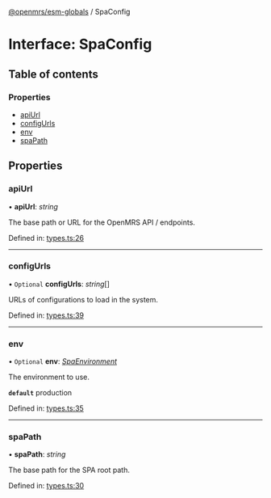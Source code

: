 [@openmrs/esm-globals](../API.md) / SpaConfig

# Interface: SpaConfig

## Table of contents

### Properties

- [apiUrl](spaconfig.md#apiurl)
- [configUrls](spaconfig.md#configurls)
- [env](spaconfig.md#env)
- [spaPath](spaconfig.md#spapath)

## Properties

### apiUrl

• **apiUrl**: *string*

The base path or URL for the OpenMRS API / endpoints.

Defined in: [types.ts:26](https://github.com/nk183/openmrs-esm-core/blob/master/packages/esm-globals/src/types.ts#L26)

___

### configUrls

• `Optional` **configUrls**: *string*[]

URLs of configurations to load in the system.

Defined in: [types.ts:39](https://github.com/nk183/openmrs-esm-core/blob/master/packages/esm-globals/src/types.ts#L39)

___

### env

• `Optional` **env**: [*SpaEnvironment*](../API.md#spaenvironment)

The environment to use.

**`default`** production

Defined in: [types.ts:35](https://github.com/nk183/openmrs-esm-core/blob/master/packages/esm-globals/src/types.ts#L35)

___

### spaPath

• **spaPath**: *string*

The base path for the SPA root path.

Defined in: [types.ts:30](https://github.com/nk183/openmrs-esm-core/blob/master/packages/esm-globals/src/types.ts#L30)
